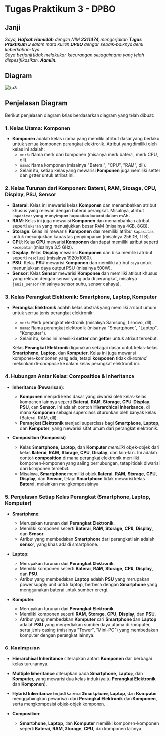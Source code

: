 # Tugas Praktikum 3 - DPBO

## Janji
_Saya, **Hafsah Hamidah** dengan NIM **2311474**, mengerjakan **Tugas Praktikum 3** dalam mata kuliah **DPBO** dengan sebaik-baiknya demi keberkahan-Nya.  
Saya berjanji tidak melakukan kecurangan sebagaimana yang telah dispesifikasikan. **Aamiin.**_
## Diagram

![tp3](https://github.com/user-attachments/assets/c18d57ec-3500-46c7-8a2c-50a618661889)

## Penjelasan Diagram
Berikut penjelasan diagram kelas berdasarkan diagram yang telah dibuat:

### **1. Kelas Utama: Komponen**
- **Komponen** adalah kelas utama yang memiliki atribut dasar yang berlaku untuk semua komponen perangkat elektronik. Atribut yang dimiliki oleh kelas ini adalah:
  - `merk`: Nama merk dari komponen (misalnya merk baterai, merk CPU, dll).
  - `nama`: Nama komponen (misalnya "Baterai", "CPU", "RAM", dll).
  - Selain itu, setiap kelas yang mewarisi **Komponen** juga memiliki setter dan getter untuk atribut ini.

### **2. Kelas Turunan dari Komponen: Baterai, RAM, Storage, CPU, Display, PSU, Sensor**
- **Baterai**: Kelas ini mewarisi kelas **Komponen** dan menambahkan atribut khusus yang relevan dengan baterai perangkat. Misalnya, atribut `kapasitas` yang menyimpan kapasitas baterai dalam mAh.
- **RAM**: Kelas ini juga mewarisi **Komponen** dan menambahkan atribut seperti `ukuran` yang menunjukkan besar RAM (misalnya 4GB, 8GB).
- **Storage**: Kelas ini mewarisi **Komponen** dan memiliki atribut `kapasitas` untuk menunjukkan kapasitas penyimpanan (misalnya 256GB, 1TB).
- **CPU**: Kelas **CPU** mewarisi **Komponen** dan dapat memiliki atribut seperti `kecepatan` (misalnya 3.5 GHz).
- **Display**: Kelas **Display** mewarisi **Komponen** dan bisa memiliki atribut seperti `resolusi` (misalnya 1920x1080).
- **PSU**: Kelas **PSU** mewarisi **Komponen** dan memiliki atribut `daya` untuk menunjukkan daya output PSU (misalnya 500W).
- **Sensor**: Kelas **Sensor** mewarisi **Komponen** dan memiliki atribut khusus yang relevan dengan sensor yang ada di perangkat, misalnya `jenis_sensor` (misalnya sensor suhu, sensor cahaya).

### **3. Kelas Perangkat Elektronik: Smartphone, Laptop, Komputer**
- **Perangkat Elektronik** adalah kelas abstrak yang memiliki atribut umum untuk semua jenis perangkat elektronik:
  - `merk`: Merk perangkat elektronik (misalnya Samsung, Lenovo, dll).
  - `nama`: Nama perangkat elektronik (misalnya "Smartphone", "Laptop", "Komputer").
  - Selain itu, kelas ini memiliki **setter** dan **getter** untuk atribut tersebut.
  
  Kelas **Perangkat Elektronik** digunakan sebagai dasar untuk kelas-kelas **Smartphone**, **Laptop**, dan **Komputer**. Kelas ini juga mewarisi komponen-komponen yang ada, tetapi **komponen** tidak di-*extend* melainkan di-*compose* ke dalam kelas perangkat elektronik ini.

### **4. Hubungan Antar Kelas: Composition & Inheritance**
- **Inheritance (Pewarisan)**:
  - **Komponen** menjadi kelas dasar yang diwarisi oleh kelas-kelas komponen lainnya seperti **Baterai**, **RAM**, **Storage**, **CPU**, **Display**, **PSU**, dan **Sensor**. Ini adalah contoh **Hierarchical Inheritance**, di mana **Komponen** sebagai superclass diturunkan oleh banyak kelas (Baterai, RAM, dll).
  - **Perangkat Elektronik** menjadi superclass bagi **Smartphone**, **Laptop**, dan **Komputer**, yang mewarisi sifat umum dari perangkat elektronik.
  
- **Composition (Komposisi)**:
  - Kelas **Smartphone**, **Laptop**, dan **Komputer** *memiliki* objek-objek dari kelas **Baterai**, **RAM**, **Storage**, **CPU**, **Display**, dan lain-lain. Ini adalah contoh **composition** di mana perangkat elektronik memiliki komponen-komponen yang saling berhubungan, tetapi tidak diwarisi dari komponen tersebut.
  - Misalnya, **Smartphone** memiliki objek **Baterai**, **RAM**, **Storage**, **CPU**, **Display**, dan **Sensor**, tetapi **Smartphone** tidak mewarisi kelas **Baterai**, melainkan mengkomposisinya.

### **5. Penjelasan Setiap Kelas Perangkat (Smartphone, Laptop, Komputer)**
- **Smartphone**:
  - Merupakan turunan dari **Perangkat Elektronik**.
  - Memiliki komponen seperti **Baterai**, **RAM**, **Storage**, **CPU**, **Display**, dan **Sensor**.
  - Atribut yang membedakan **Smartphone** dari perangkat lain adalah **sensor**, yang khas ada di smartphone.
  
- **Laptop**:
  - Merupakan turunan dari **Perangkat Elektronik**.
  - Memiliki komponen seperti **Baterai**, **RAM**, **Storage**, **CPU**, **Display**, dan **PSU**.
  - Atribut yang membedakan **Laptop** adalah **PSU** yang merupakan power supply unit untuk laptop, berbeda dengan **Smartphone** yang menggunakan baterai untuk sumber energi.
  
- **Komputer**:
  - Merupakan turunan dari **Perangkat Elektronik**.
  - Memiliki komponen seperti **RAM**, **Storage**, **CPU**, **Display**, dan **PSU**.
  - Atribut yang membedakan **Komputer** dari **Smartphone** dan **Laptop** adalah **PSU** yang menyediakan sumber daya utama di komputer, serta jenis casing (misalnya "Tower", "Mini-PC") yang membedakan komputer dengan perangkat lainnya.

### **6. Kesimpulan**
- **Hierarchical Inheritance** diterapkan antara **Komponen** dan berbagai kelas turunannya.
- **Multiple Inheritance** diterapkan pada **Smartphone**, **Laptop**, dan **Komputer**, yang mewarisi dua kelas induk (yaitu **Perangkat Elektronik** dan **Komponen**).
- **Hybrid Inheritance** terjadi karena **Smartphone**, **Laptop**, dan **Komputer** menggabungkan pewarisan dari **Perangkat Elektronik** dan **Komponen**, serta mengkomposisi objek-objek komponen.

  
- **Composition**: 
  - **Smartphone**, **Laptop**, dan **Komputer** memiliki komponen-komponen seperti **Baterai**, **RAM**, **Storage**, **CPU**, dan komponen lainnya.
  
